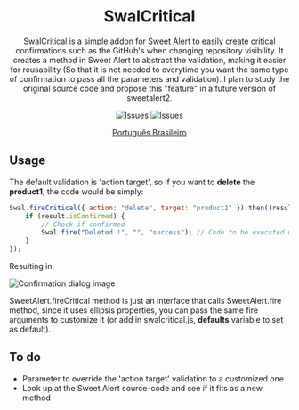  <h1 align="center">SwalCritical</h1>
  <p align="center">
SwalCritical is a simple addon for <a href="https://github.com/sweetalert2/sweetalert2">Sweet Alert</a> to easily create critical confirmations such as the GitHub's when changing repository visibility. It creates a method in Sweet Alert to abstract the validation, making it easier for reusability (So that it is not needed to everytime you want the same type of confirmation to pass all the parameters and validation). I plan to study the original source code and propose this "feature" in a future version of sweetalert2.  </p>

  <p align="center">
     <a href="https://github.com/rafaelfaustini/swalCritical/issues">
      <img alt="Issues" src="https://img.shields.io/github/issues/rafaelfaustini/swalCritical?color=f44336" />
    </a>
     <a href="https://github.com/rafaelfaustini/swalCritical/pulls">
      <img alt="Issues" src="https://img.shields.io/github/issues-pr/rafaelfaustini/swalCritical?color=f44336" />
    </a>
  </p>

  <p align="center">
    ·
    <a href="/docs/readme_pt-BR.md">Português Brasileiro</a>
    ·
  </p>

## Usage

The default validation is 'action target', so if you want to **delete** the **product1**, the code would be simply:

```javascript
Swal.fireCritical({ action: "delete", target: "product1" }).then((result) => {
	if (result.isConfirmed) {
		// Check if confirmed
		Swal.fire("Deleted !", "", "success"); // Code to be executed when confirmed
	}
});
```

Resulting in:

![Confirmation dialog image](https://i.imgur.com/tLe2yn9.jpg)

SweetAlert.fireCritical method is just an interface that calls SweetAlert.fire method, since it uses ellipsis properties, you can pass the same fire arguments to customize it (or add in swalcritical.js, **defaults** variable to set as default).

## To do

- Parameter to override the 'action target' validation to a customized one
- Look up at the Sweet Alert source-code and see if it fits as a new method
